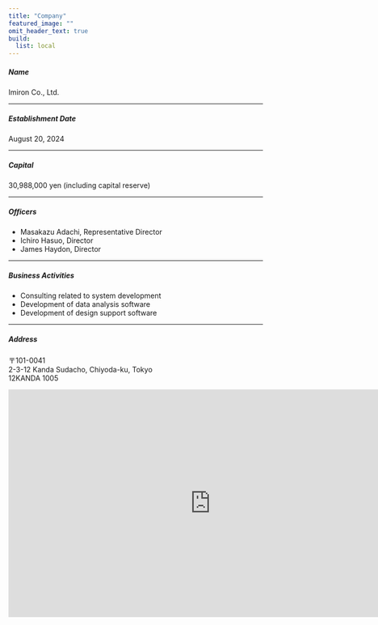 ```yaml
---
title: "Company"
featured_image: ""
omit_header_text: true
build:
  list: local
---
```


##### Name
Imiron Co., Ltd.

---

##### Establishment Date
August 20, 2024

---

##### Capital
30,988,000 yen (including capital reserve)

---

##### Officers

- Masakazu Adachi, Representative Director
- Ichiro Hasuo, Director
- James Haydon, Director

---

##### Business Activities
- Consulting related to system development
- Development of data analysis software
- Development of design support software

---

##### Address
〒101-0041</br>
2-3-12 Kanda Sudacho, Chiyoda-ku, Tokyo  
12KANDA 1005

<iframe src="https://www.google.com/maps/embed?pb=!1m14!1m8!1m3!1d1926.647512322883!2d139.77261297923724!3d35.696154877266146!3m2!1i1024!2i768!4f13.1!3m3!1m2!1s0x60188d002223178b%3A0x19803ed3b4d01eb5!2s12%20KANDA!5e0!3m2!1sja!2sjp!4v1732690155902!5m2!1sja!2sjp" width="800" height="450" style="border:0;" allowfullscreen="" loading="lazy" referrerpolicy="no-referrer-when-downgrade"></iframe>
